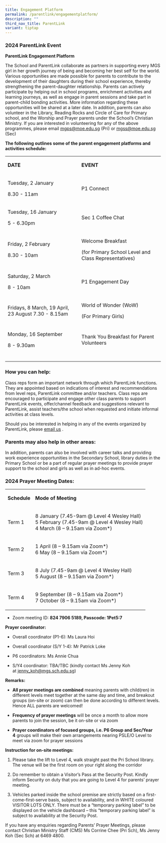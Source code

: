 ```yaml
---
title: Engagement Platform
permalink: /parentlink/engagementplatform/
description: ""
third_nav_title: ParentLink
variant: tiptap
---
```

<h3>2024 ParentLink Event</h3>
<p><strong>ParentLink Engagement Platform</strong>
</p>
<p>The School and ParentLink collaborate as partners in supporting every
MGS girl in her growth journey of being and becoming her best self for
the world. Various opportunities are made possible for parents to contribute
to the development of their daughters during their school experience, thereby
strengthening the parent-daughter relationship. Parents can actively participate
by helping out in school programs, enrichment activities and learning journeys,
as well as engage in parent sessions and take part in parent-child bonding
activities. More information regarding these opportunities will be shared
at a later date. In addition, parents can also volunteer in the Library,
Reading Rocks and Circle of Care for Primary school, and the Worship and
Prayer parents under the School’s Christian Ministry. If you are interested
in volunteering for any of the above programmes, please email <a href="mailto:mgps@moe.edu.sg" rel="noopener noreferrer nofollow" target="_blank"><u>mgps@moe.edu.sg</u></a> (Pri)
or <a href="mailto:mgps@moe.edu.sg" rel="noopener noreferrer nofollow" target="_blank"><u>mgss@moe.edu.sg</u></a> (Sec)</p>
<p><strong>The following outlines some of the parent engagement platforms and activities schedule:</strong>
</p>
<p></p>
<table>
<tbody>
<tr>
<td rowspan="1" colspan="1">
<p><strong>DATE</strong>
</p>
</td>
<td rowspan="1" colspan="1">
<p><strong>EVENT</strong>
</p>
</td>
</tr>
<tr>
<td rowspan="1" colspan="1">
<p>Tuesday, 2 January</p>
<p>8.30 - 11am</p>
</td>
<td rowspan="1" colspan="1">
<p>P1 Connect</p>
</td>
</tr>
<tr>
<td rowspan="1" colspan="1">
<p>Tuesday, 16 January</p>
<p>5 - 6.30pm</p>
</td>
<td rowspan="1" colspan="1">
<p>Sec 1 Coffee Chat</p>
</td>
</tr>
<tr>
<td rowspan="1" colspan="1">
<p>Friday, 2 February</p>
<p>8.30 - 10am</p>
</td>
<td rowspan="1" colspan="1">
<p>Welcome Breakfast</p>
<p>(for Primary School Level and Class Representatives)</p>
</td>
</tr>
<tr>
<td rowspan="1" colspan="1">
<p>Saturday, 2 March</p>
<p>8 - 10am</p>
</td>
<td rowspan="1" colspan="1">
<p>P1 Engagement Day</p>
</td>
</tr>
<tr>
<td rowspan="1" colspan="1">
<p>Fridays, 8 March, 19 April, 23 August 7.30 - 8.15am</p>
</td>
<td rowspan="1" colspan="1">
<p>World of Wonder (WoW)</p>
<p>(For Primary Girls)</p>
</td>
</tr>
<tr>
<td rowspan="1" colspan="1">
<p>Monday, 16 September</p>
<p>8 - 9.30am</p>
</td>
<td rowspan="1" colspan="1">
<p>Thank You Breakfast for Parent Volunteers</p>
</td>
</tr>
<tr>
<td rowspan="1" colspan="1">
<p></p>
</td>
<td rowspan="1" colspan="1">
<p></p>
</td>
</tr>
</tbody>
</table>
<p></p>
<h3>How you can help:</h3>
<p>Class reps form an important network through which ParentLink functions.
They are appointed based on indications of interest and recommendations
from level reps, ParentLink committee and/or teachers. Class reps are encouraged
to participate and engage other class parents to support ParentLink events,
offer/channel feedback and suggestions relevant to ParentLink, assist teachers/the
school when requested and initiate informal activities at class levels.</p>
<p>Should you be interested in helping in any of the events organized by
ParentLink, please&nbsp;<a href="mailto:mgss@moe.edu.sg" rel="noopener noreferrer nofollow" target="_blank"><u>email us</u></a>&nbsp;.</p>
<h3>Parents may also help in other areas:</h3>
<p>In addition, parents can also be involved with career talks and providing
work experience opportunities in the Secondary School, library duties in
the Primary School or be a part of regular prayer meetings to provide prayer
support to the school and girls as well as in ad-hoc events.</p>
<h3>2024 Prayer Meeting Dates:</h3>
<table>
<tbody>
<tr>
<td rowspan="1" colspan="1">
<p><strong>Schedule</strong>
</p>
</td>
<td rowspan="1" colspan="1">
<p><strong>Mode of Meeting</strong>
</p>
</td>
</tr>
<tr>
<td rowspan="1" colspan="1">
<p>Term 1</p>
</td>
<td rowspan="1" colspan="1">
<p>8 January (7.45-9am @ Level 4 Wesley Hall)
<br>5 February (7.45-9am @ Level 4 Wesley Hall)
<br>4 March (8 – 9.15am via Zoom*)</p>
</td>
</tr>
<tr>
<td rowspan="1" colspan="1">
<p>Term 2</p>
</td>
<td rowspan="1" colspan="1">
<p>1 April (8 – 9.15am via Zoom*)
<br>6 May (8 – 9.15am via Zoom*)</p>
</td>
</tr>
<tr>
<td rowspan="1" colspan="1">
<p>Term 3</p>
</td>
<td rowspan="1" colspan="1">
<p>8 July (7.45-9am @ Level 4 Wesley Hall)
<br>5 August (8 – 9.15am via Zoom*)</p>
</td>
</tr>
<tr>
<td rowspan="1" colspan="1">
<p>Term 4</p>
</td>
<td rowspan="1" colspan="1">
<p>9 September (8 – 9.15am via Zoom*)
<br>7 October (8 – 9.15am via Zoom*)</p>
</td>
</tr>
</tbody>
</table>
<ul>
<li>
<p>Zoom meeting ID:&nbsp;<strong>824 7906 5189, Passcode: 1Pet5:7</strong>
</p>
</li>
</ul>
<p><strong>Prayer coordinator:</strong>
</p>
<ul>
<li>
<p>Overall coordinator (P1-6): Ms Laura Hoi</p>
</li>
<li>
<p>Overall coordinator (S/Y 1-4): Mr Patrick Loke</p>
</li>
<li>
<p>P6 coordinators: Ms Annie Chua</p>
</li>
<li>
<p>S/Y4 coordinator: TBA/TBC (kindly contact Ms Jenny Koh at&nbsp;<a href="mailto:mgss@moe.edu.sg" rel="noopener noreferrer nofollow" target="_blank"><u>jenny_koh@mgs.sch.edu.sg</u></a>)</p>
</li>
</ul>
<p><strong>Remarks:</strong>
</p>
<ul>
<li>
<p><strong>All prayer meetings are combined</strong>&nbsp;meaning parents
with child(ren) in different levels meet together at the same day and time,
and breakout groups (on-site or zoom) can then be done according to different
levels. Hence ALL parents are welcomed!</p>
</li>
<li>
<p><strong>Frequency of prayer meetings</strong>&nbsp;will be once a month
to allow more parents to join the session, be it on-site or via zoom</p>
</li>
<li>
<p><strong>Prayer coordinators of focused groups, i.e. P6 Group and Sec/Year 4</strong>&nbsp;groups
will make their own arrangements nearing PSLE/O Level to meet via zoom
for prayer sessions</p>
</li>
</ul>
<p><strong>Instruction for on-site meetings:</strong>
</p>
<ol>
<li>
<p>Please take the lift to Level 4, walk straight past the Pri School library.
The venue will be the first room on your right along the corridor</p>
</li>
<li>
<p>Do remember to obtain a Visitor’s Pass at the Security Post. Kindly inform
Security on duty that you are going to Level 4 for parents’ prayer meeting.</p>
</li>
<li>
<p>Vehicles parked inside the school premise are strictly based on a first-come-first-serve
basis, subject to availability, and in WHITE coloured VISITOR LOTS ONLY.
There must be a “temporary parking label” to be displayed on the vehicle
dashboard – this “temporary parking label” is subject to availability at
the Security Post.</p>
</li>
</ol>
<p>If you have any enquiries regarding Parents’ Prayer Meetings, please contact
Christian Ministry Staff (CMS) Ms Corrine Chee (Pri Sch), Ms Jenny Koh
(Sec Sch) at 6469 4800.</p>
<p></p>